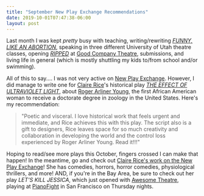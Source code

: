 ```yaml
---
title: "September New Play Exchange Recommendations"
date: 2019-10-01T07:47:38-06:00
layout: post
---
```


Last month I was kept *pretty* busy with teaching, writing/rewriting [*FUNNY, LIKE AN ABORTION*](https://newplayexchange.org/plays/450187/funny-abortion), speaking in three different University of Utah theatre classes, opening [*RIPPED*](https://newplayexchange.org/plays/70552/ripped) at [Good Company Theatre](https://www.goodcotheatre.com/), submissions, and living life in general (which is mostly shuttling my kids to/from school and/or swimming).

All of this to say.... I was not very active on [New Play Exchange](https://newplayexchange.org/dashboard). However, I did manage to write one for [Claire Rice](https://newplayexchange.org/users/23943/claire-rice)'s historical play [*THE EFFECT OF ULTRAVIOLET LIGHT*](https://newplayexchange.org/plays/320979/effect-ultraviolet-light), about [Roger Arliner Young](https://en.wikipedia.org/wiki/Roger_Arliner_Young), the first African American woman to receive a doctorate degree in zoology in the United States. Here's my recommendation:

>"Poetic and visceral. I love historical work that feels urgent and immediate, and Rice achieves this with this play. The script also is a gift to designers, Rice leaves space for so much creativity and collaboration in developing the world and the control loss experienced by Roger Arliner Young. Read it!!!"

Hoping to read/see more plays this October, fingers crossed I can make that happen! In the meantime, go and check out [Claire Rice's work on the New Play Exchange](https://newplayexchange.org/users/23943/claire-rice)! She has comedies, horrors, horror comedies, physiological thrillers, and more! AND, if you're in the Bay Area, be sure to check out her play *LET'S KILL JESSICA*, which just opened with [Awesome Theatre](https://awesometheatre.org/), playing at [PianoFight](https://www.pianofight.com/) in San Francisco on Thursday nights.
